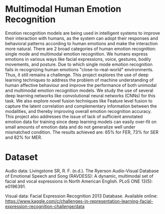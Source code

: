 # Multimodal Human Emotion Recognition
Emotion recognition models are being used in intelligent systems to improve their interaction with humans, as the system can adopt their responses and behavioral patterns according to human emotions and make the interaction more natural.
There are 2 broad categories of human emotion recognition: single mode and multimodal emotion recognition. We humans express emotions in various ways like facial expressions, voice, gestures, bodily movements, and posture. Due to which single mode emotion recognition fails in recognizing human emotions "close-to-real-world" environments. Thus, it still remains a challenge. This project explores the use of deep learning techniques to address the problem of machine understanding of human affective behaviour and improve the performance of both unimodal and multimodal emotion recognition models.
We study the use of several deep learning networks like convolutional neural networks (CNNs) for this task. We also explore novel fusion techniques like Feature level fusion to capture the latent correlation and complementary information between the modalities, and thereby improving overall emotion recognition accuracy. This project also addresses the issue of lack of sufficient annotated emotion data for training since deep learning models can easily over-fit on small amounts of emotion data and do not generalize well under mismatched condition. The results achieved are: 65% for FER, 73% for SER and 82% for MER.

# Dataset
Audio data: Livingstone SR, R. F. (n.d.). The Ryerson Audio-Visual Database of Emotional Speech and Song (RAVDESS): A dynamic, multimodal set of facial and vocal expressions in North American English. PLoS ONE 13(5): e0196391.

Visual data: Facial Expression Recognition 2013 Database. Available online: https://www.kaggle.com/c/challenges-in-representation-learning-facial-expression-recognition-challenge/data

